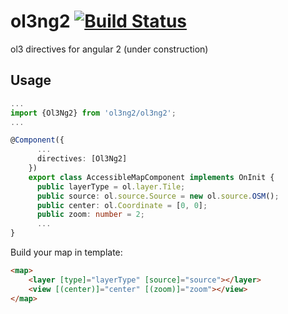 # ol3ng2 [![Build Status](https://travis-ci.org/Zuzon/ol3ng2.svg?branch=master)](https://travis-ci.org/Zuzon/ol3ng2)
ol3 directives for angular 2 (under construction)
## Usage


```ts
...
import {Ol3Ng2} from 'ol3ng2/ol3ng2';
...

@Component({
      ...
      directives: [Ol3Ng2]
    })
    export class AccessibleMapComponent implements OnInit {
      public layerType = ol.layer.Tile;
      public source: ol.source.Source = new ol.source.OSM();
      public center: ol.Coordinate = [0, 0];
      public zoom: number = 2;
      ...
}
```

Build your map in template:
```html
<map>
    <layer [type]="layerType" [source]="source"></layer>
    <view [(center)]="center" [(zoom)]="zoom"></view>
</map>
```

